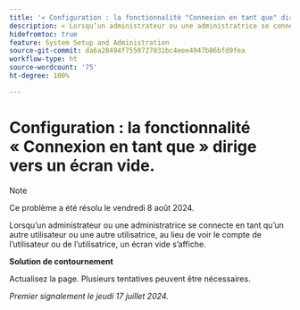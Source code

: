 ```yaml
---
title: '« Configuration : la fonctionnalité "Connexion en tant que" dirige vers un écran vide. »'
description: « Lorsqu’un administrateur ou une administratrice se connecte en tant qu’un autre utilisateur ou une autre utilisatrice, au lieu de voir le compte de l’utilisateur ou de l’utilisatrice, un écran vide s’affiche. »
hidefromtoc: true
feature: System Setup and Administration
source-git-commit: da6a28494f7550727031bc4eee4947b86bfd9fea
workflow-type: ht
source-wordcount: '75'
ht-degree: 100%

---
```



# Configuration : la fonctionnalité « Connexion en tant que » dirige vers un écran vide.

>[!NOTE]
>
>Ce problème a été résolu le vendredi 8 août 2024.

Lorsqu’un administrateur ou une administratrice se connecte en tant qu’un autre utilisateur ou une autre utilisatrice, au lieu de voir le compte de l’utilisateur ou de l’utilisatrice, un écran vide s’affiche.

**Solution de contournement**

Actualisez la page. Plusieurs tentatives peuvent être nécessaires.

_Premier signalement le jeudi 17 juillet 2024._
